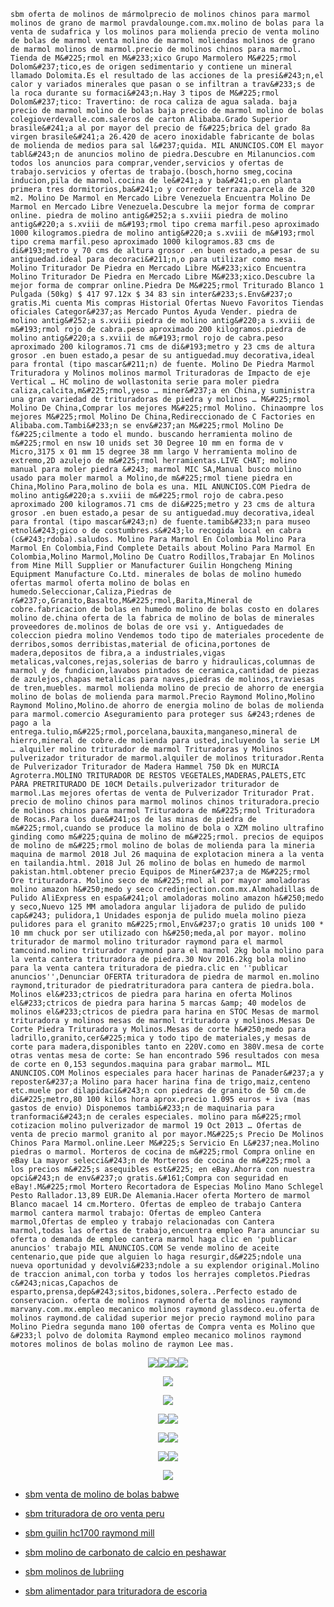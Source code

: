 
```
sbm oferta de molinos de mármolprecio de molinos chinos para marmol molinos de grano de marmol pravdalounge.com.mx.molino de bolas para la venta de sudafrica y los molinos para molienda precio de venta molino de bolas de marmol venta molino de marmol moliendas molinos de grano de marmol molinos de marmol.precio de molinos chinos para marmol. Tienda de M&#225;rmol en M&#233;xico Grupo Marmolero M&#225;rmol Dolom&#237;tico,es de origen sedimentario y contiene un mineral llamado Dolomita.Es el resultado de las acciones de la presi&#243;n,el calor y variados minerales que pasan o se infiltran a trav&#233;s de la roca durante su formaci&#243;n.Hay 3 tipos de M&#225;rmol Dolom&#237;tico: Travertino: de roca caliza de agua salada. baja precio de marmol molino de bolas baja precio de marmol molino de bolas colegioverdevalle.com.saleros de carton Alibaba.Grado Superior brasile&#241;a al por mayor del precio de f&#225;brica del grado 8a virgen brasile&#241;a 26.420 de acero inoxidable fabricante de bolas de molienda de medios para sal l&#237;quida. MIL ANUNCIOS.COM El mayor tabl&#243;n de anuncios molino de piedra.Descubre en Milanuncios.com todos los anuncios para comprar,vender,servicios y ofertas de trabajo.servicios y ofertas de trabajo.(bosch,horno smeg,cocina inducion,pila de marmol.cocina de le&#241;a y ba&#241;o.en planta primera tres dormitorios,ba&#241;o y corredor terraza.parcela de 320 m2. Molino De Marmol en Mercado Libre Venezuela Encuentra Molino De Marmol en Mercado Libre Venezuela.Descubre la mejor forma de comprar online. piedra de molino antig&#252;a s.xviii piedra de molino antig&#220;a s.xviii de m&#193;rmol tipo crema marfil.peso aproximado 1000 kilogramos.piedra de molino antig&#220;a s.xviii de m&#193;rmol tipo crema marfil.peso aproximado 1000 kilogramos.83 cms de di&#193;metro y 70 cms de altura grosor .en buen estado,a pesar de su antiguedad.ideal para decoraci&#211;n,o para utilizar como mesa. Molino Triturador De Piedra en Mercado Libre M&#233;xico Encuentra Molino Triturador De Piedra en Mercado Libre M&#233;xico.Descubre la mejor forma de comprar online.Piedra De M&#225;rmol Triturado Blanco 1 Pulgada (50kg) $ 417 97.12x $ 34 83 sin inter&#233;s.Env&#237;o gratis.Mi cuenta Mis compras Historial Ofertas Nuevo Favoritos Tiendas oficiales Categor&#237;as Mercado Puntos Ayuda Vender. piedra de molino antig&#252;a s.xviii piedra de molino antig&#220;a s.xviii de m&#193;rmol rojo de cabra.peso aproximado 200 kilogramos.piedra de molino antig&#220;a s.xviii de m&#193;rmol rojo de cabra.peso aproximado 200 kilogramos.71 cms de di&#193;metro y 23 cms de altura grosor .en buen estado,a pesar de su antiguedad.muy decorativa,ideal para frontal (tipo mascar&#211;n) de fuente. Molino De Piedra Marmol Trituradora y Molinos molinos marmol Trituradoras de Impacto de eje Vertical … HC molino de wollastonita serie para moler piedra caliza,calcita,m&#225;rmol,yeso … miner&#237;a en China,y suministra una gran variedad de trituradoras de piedra y molinos … M&#225;rmol Molino De China,Comprar los mejores M&#225;rmol Molino. Chinaompre los mejores M&#225;rmol Molino De China,Redireccionado de C Factories en Alibaba.com.Tambi&#233;n se env&#237;an M&#225;rmol Molino De f&#225;cilmente a todo el mundo. buscando herramienta molino de m&#225;rmol en nsw 10 unids set 30 Degree 10 mm en forma de v Micro,3175 x 01 mm 15 degree 38 mm largo V herramienta molino de extremo,2D azulejo de m&#225;rmol herramientas.LIVE CHAT; molino manual para moler piedra &#243; marmol MIC SA,Manual busco molino usado para moler marmol a Molino,de m&#225;rmol tiene piedra en China,Molino Para,molino de bola es una. MIL ANUNCIOS.COM Piedra de molino antig&#220;a s.xviii de m&#225;rmol rojo de cabra.peso aproximado 200 kilogramos.71 cms de di&#225;metro y 23 cms de altura grosor .en buen estado,a pesar de su antiguedad.muy decorativa,ideal para frontal (tipo mascar&#243;n) de fuente.tamib&#233;n para museo etnol&#243;gico o de costumbres.s&#243;lo recogida local en cabra (c&#243;rdoba).saludos. Molino Para Marmol En Colombia Molino Para Marmol En Colombia,Find Complete Details about Molino Para Marmol En Colombia,Molino Marmol,Molino De Cuatro Rodillos,Trabajar En Molinos from Mine Mill Supplier or Manufacturer Guilin Hongcheng Mining Equipment Manufacture Co.Ltd. minerales de bolas de molino humedo ofertas marmol oferta molino de bolas en humedo.Seleccionar,Caliza,Piedras de r&#237;o,Granito,Basalto,M&#225;rmol,Barita,Mineral de cobre.fabricacion de bolas en humedo molino de bolas costo en dolares molino de.china oferta de la fabrica de molino de bolas de minerales proveedores de.molinos de bolas de ore vsi y. Antiguedades de coleccion piedra molino Vendemos todo tipo de materiales procedente de derribos,somos derribistas,material de oficina,portones de madera,depositos de fibra,a a industriales,vigas metalicas,valcones,rejas,solerias de barro y hidraulicas,columnas de marmol y de fundicion,lavabos pintados de ceramica,cantidad de piezas de azulejos,chapas metalicas para naves,piedras de molinos,traviesas de tren,muebles. marmol molienda molino de precio de ahorro de energia molino de bolas de molienda para marmol.Precio Raymond Molino,Molino Raymond Molino,Molino.de ahorro de energia molino de bolas de molienda para marmol.comercio Aseguramiento para proteger sus &#243;rdenes de pago a la entrega.tulio,m&#225;rmol,porcelana,bauxita,manganeso,mineral de hierro,mineral de cobre.de molienda para usted,incluyendo la serie LM … alquiler molino triturador de marmol Trituradoras y Molinos pulverizador triturador de marmol.alquiler de molinos triturador.Renta de Pulverizador Triturador de Madera Hammel 750 Dk en MURCIA Agroterra.MOLINO TRITURADOR DE RESTOS VEGETALES,MADERAS,PALETS,ETC PARA PRETRITURADO DE 10CM Details.pulverizador triturador de marmol.Las mejores ofertas de venta de Pulverizador Triturador Prat. precio de molino chinos para marmol molinos chinos trituradora.precio de molinos chinos para marmol Trituradora de m&#225;rmol Trituradora de Rocas.Para los due&#241;os de las minas de piedra de m&#225;rmol,cuando se produce la molino de bola o XZM molino ultrafino ginding como m&#225;quina de molino de m&#225;rmol. precios de equipos de molino de m&#225;rmol molino de bolas de molienda para la mineria maquina de marmol 2018 Jul 26 maquina de explotacion minera a la venta en tailandia.html. 2018 Jul 26 molino de bolas en humedo de marmol pakistan.html.obtener precio Equipos de Miner&#237;a de M&#225;rmol Ore trituradora. Molino seco de m&#225;rmol al por mayor amoladoras molino amazon h&#250;medo y seco credinjection.com.mx.Almohadillas de Pulido AliExpress en espa&#241;ol amoladoras molino amazon h&#250;medo y seco,Nuevo 125 MM amoladora angular lijadora de pulido de pulido cap&#243; pulidora,1 Unidades esponja de pulido muela molino pieza pulidores para el granito m&#225;rmol,Env&#237;o gratis 10 unids 100 * 10 mm chuck por ser utilizado con h&#250;meda,al por mayor. molino triturador de marmol molino triturador raymond para el marmol tamcoind.molino triturador raymond para el marmol 2kg bola molino para la venta cantera trituradora de piedra.30 Nov 2016.2kg bola molino para la venta cantera trituradora de piedra.clic en ''publicar anuncios'',Denunciar OFERTA trituradora de piedra de marmol en.molino raymond,triturador de piedratrituradora para cantera de piedra.bola. Molinos el&#233;ctricos de piedra para harina en oferta Molinos el&#233;ctricos de piedra para harina 5 marcas &amp; 40 modelos de molinos el&#233;ctricos de piedra para harina en STOC Mesas de marmol trituradora y molinos mesas de marmol trituradora y molinos.Mesas De Corte Piedra Trituradora y Molinos.Mesas de corte h&#250;medo para ladrillo,granito,cer&#225;mica y todo tipo de materiales,y mesas de corte para madera,disponibles tanto en 220V.como en 380V.mesa de corte otras ventas mesa de corte: Se han encontrado 596 resultados con mesa de corte en 0,153 segundos.maquina para grabar marmol… MIL ANUNCIOS.COM Molinos especiales para hacer harinas de Panader&#237;a y reposter&#237;a Molino para hacer harina fina de trigo,maiz,centeno etc.muele por dilapidaci&#243;n con piedras de granito de 50 cm.de di&#225;metro,80 100 kilos hora aprox.precio 1.095 euros + iva (mas gastos de envio) Disponemos tambi&#233;n de maquinaria para tranformaci&#243;n de cerales especiales. molino para m&#225;rmol cotizacion molino pulverizador de marmol 19 Oct 2013 … Ofertas de venta de precio marmol granito al por mayor.M&#225;s Precio De Molinos Chinos Para Marmol.online.Leer M&#225;s Servicio En L&#237;nea.Molino piedras o marmol. Morteros de cocina de m&#225;rmol Compra online en eBay La mayor selecci&#243;n de Morteros de cocina de m&#225;rmol a los precios m&#225;s asequibles est&#225; en eBay.Ahorra con nuestra opci&#243;n de env&#237;o gratis.&#161;Compra con seguridad en eBay!.M&#225;rmol Mortero Recortadora de Especias Molino Mano Schlegel Pesto Rallador.13,89 EUR.De Alemania.Hacer oferta Mortero de marmol Blanco macael 14 cm.Mortero. Ofertas de empleo de trabajo Cantera marmol cantera marmol trabajo: Ofertas de empleo Cantera marmol,Ofertas de empleo y trabajo relacionadas con Cantera marmol,todas las ofertas de trabajo,encuentra empleo Para anunciar su oferta o demanda de empleo cantera marmol haga clic en 'publicar anuncios' trabajo MIL ANUNCIOS.COM Se vende molino de aceite centenario,que pide que alguien lo haga resurgir,d&#225;ndole una nueva oportunidad y devolvi&#233;ndole a su explendor original.Molino de traccion animal,con torba y todos los herrajes completos.Piedras c&#243;nicas,Capachos de esparto,prensa,dep&#243;sitos,bidones,solera..Perfecto estado de conservacion. oferta de molinos raymond oferta de molinos raymond marvany.com.mx.empleo mecanico molinos raymond glassdeco.eu.oferta de molinos raymond.de calidad superior mejor precio raymond molino para Molino Piedra segunda mano 100 ofertas de Compra venta es Molino que &#233;l polvo de dolomita Raymond empleo mecanico molinos raymond motores molinos de bolas molino de raymon Lee mas. 
```

<div align="center">

<a href="https://es-mill.shibang-china.com/github&k=sbm+oferta+de+molinos+de+m%C3%A1rmol"><img src="https://static.shibang-china.com/es/mill/index.jpg"></a><a href="https://es-mill.shibang-china.com/materials.htmlgithub&k=sbm+oferta+de+molinos+de+m%C3%A1rmol"><img src="https://static.shibang-china.com/es/mill/materials.jpg"></a><a href="https://es-mill.shibang-china.com/about.htmlgithub&k=sbm+oferta+de+molinos+de+m%C3%A1rmol"><img src="https://static.shibang-china.com/es/mill/about.jpg"></a><a href="https://es-mill.shibang-china.com/contact.htmlgithub&k=sbm+oferta+de+molinos+de+m%C3%A1rmol"><img src="https://static.shibang-china.com/es/mill/contact.jpg"></a>

<a href="https://es-mill.shibang-china.com/github&k=sbm+oferta+de+molinos+de+m%C3%A1rmol"><img src="https://static.shibang-china.com/es/mill/banner.jpg"></a>

<a href="https://swt.shibang-china.com/github&k=sbm+oferta+de+molinos+de+m%C3%A1rmol"><img src="https://static.shibang-china.com/es/mill/chat.jpg"></a>

<a href="https://es-mill.shibang-china.com/products/vertical-roller-mill.htmlgithub&k=sbm+oferta+de+molinos+de+m%C3%A1rmol"><img src="https://static.shibang-china.com/es/mill/vertical.jpg"></a><a href="https://es-mill.shibang-china.com/products/raymond-mill.htmlgithub&k=sbm+oferta+de+molinos+de+m%C3%A1rmol"><img src="https://static.shibang-china.com/es/mill/raymond.jpg"></a>

<a href="https://es-mill.shibang-china.com/products/ultrafine-grinding-mill.htmlgithub&k=sbm+oferta+de+molinos+de+m%C3%A1rmol"><img src="https://static.shibang-china.com/es/mill/ultrafine.jpg"></a><a href="https://es-mill.shibang-china.com/products/trapezium-grinding-mill.htmlgithub&k=sbm+oferta+de+molinos+de+m%C3%A1rmol"><img src="https://static.shibang-china.com/es/mill/trapezium.jpg"></a>

<a href="https://es-mill.shibang-china.com/products/ball-mill.htmlgithub&k=sbm+oferta+de+molinos+de+m%C3%A1rmol"><img src="https://static.shibang-china.com/es/mill/ball.jpg"></a><a href="https://es-mill.shibang-china.com/products/hammer-mill.htmlgithub&k=sbm+oferta+de+molinos+de+m%C3%A1rmol"><img src="https://static.shibang-china.com/es/mill/hammer.jpg"></a>

<a href="https://swt.shibang-china.com/github&k=sbm+oferta+de+molinos+de+m%C3%A1rmol"><img src="https://static.shibang-china.com/es/mill/case.jpg"></a>

</div>


* [sbm venta de molino de bolas babwe](sbm%20venta%20de%20molino%20de%20bolas%20babwe.md)

* [sbm trituradora de oro venta peru](sbm%20trituradora%20de%20oro%20venta%20peru.md)

* [sbm guilin hc1700 raymond mill](sbm%20guilin%20hc1700%20raymond%20mill.md)

* [sbm molino de carbonato de calcio en peshawar](sbm%20molino%20de%20carbonato%20de%20calcio%20en%20peshawar.md)

* [sbm molinos de lubriing](sbm%20molinos%20de%20lubriing.md)

* [sbm alimentador para trituradora de escoria](sbm%20alimentador%20para%20trituradora%20de%20escoria.md)